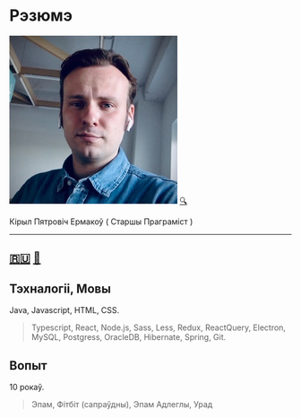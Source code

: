 # Рэзюмэ
![img](./image/300x300.jpg) [🔍](./readme-600.md)

Кірыл Пятровіч Ермакоў ( Старшы Праграміст )

---
[🇷🇺](./rus.md)
[🏴󠁧󠁢󠁥󠁮󠁧󠁿](./eng.md)
---
## Тэхналогіі, Мовы
Java, Javascript, HTML, CSS.
> Typescript, React, Node.js, Sass, Less, Redux, ReactQuery, Electron, MySQL, Postgress, OracleDB, Hibernate, Spring, Git.

## Вопыт
10 рокаў.
> Эпам, Фітбіт (сапраўдны), Эпам Адлеглы, Урад



